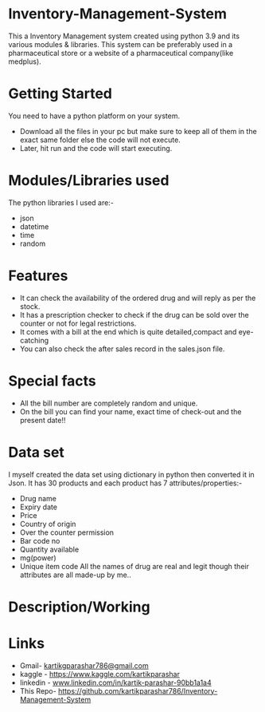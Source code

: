 # Inventory-Management-System
This a Inventory Management system  created using python 3.9 and its various modules & libraries.
This system can be preferably used in a pharmaceutical store or a website of a pharmaceutical company(like medplus).
# Getting Started
You need to have a python platform on your system.
* Download all the files in your pc but make sure to keep all of them in the exact same folder else the code will not execute.
* Later, hit run and the code will start executing.
# Modules/Libraries used
The python libraries I used are:-
* json
* datetime
* time
* random
# Features
* It can check the availability of the ordered drug and will reply as per the stock.
* It has a prescription checker to check if the drug can be sold over the counter or not for legal restrictions.
* It comes with a bill at the end which is quite detailed,compact and eye-catching
* You can also check the after sales record in the sales.json file.
# Special facts
* All the bill number are completely random and unique.
* On the bill you can find your name, exact time of check-out and the present date!!
# Data set
I myself created the data set using dictionary in python then converted it in Json.
It has 30 products and each product has 7 attributes/properties:-
* Drug name
* Expiry date
* Price
* Country of origin
* Over the counter permission
* Bar code no
* Quantity available
* mg(power)
* Unique item code
All the names of drug are real and legit though their attributes are all made-up by me..
# Description/Working




# Links
* Gmail- kartikgparashar786@gmail.com
* kaggle - https://www.kaggle.com/kartikparashar 
* linkedin - www.linkedin.com/in/kartik-parashar-90bb1a1a4
* This Repo- https://github.com/kartikparashar786/Inventory-Management-System

  
  
